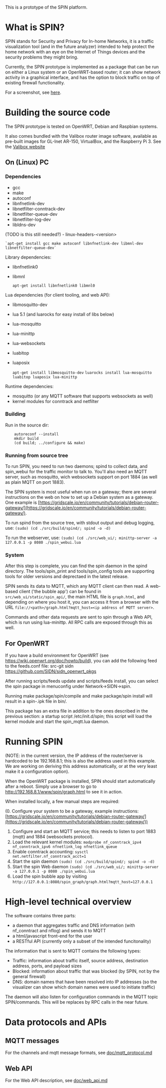 
This is a prototype of the SPIN platform.

# What is SPIN?

SPIN stands for Security and Privacy for In-home Networks, it is a
traffic visualization tool (and in the future analyzer) intended to
help protect the home network with an eye on the Internet of Things
devices and the security problems they might bring.

Currently, the SPIN prototype is implemented as a package that can be
run on either a Linux system or an OpenWRT-based router; it can show
network activity in a graphical interface, and has the option to block
traffic on top of existing firewall functionality.

For a screenshot, see [here](/doc/images/prototype-20170103.png?raw=true).


# Building the source code

The SPIN prototype is tested on OpenWRT, Debian and Raspbian systems.

It also comes bundled with the Valibox router image software, available
as pre-built images for GL-Inet AR-150, VirtualBox, and the Raspberry
Pi 3. See the [Valibox website](https://valibox.sidnlabs.nl)

## On (Linux) PC

### Dependencies

- gcc
- make
- autoconf
- libnfnetlink-dev
- libnetfilter-conntrack-dev
- libnetfilter-queue-dev
- libnetfilter-log-dev
- libldns-dev

(TODO is this still needed?) - linux-headers-&lt;version&gt;

    `apt-get install gcc make autoconf libnfnetlink-dev libmnl-dev libnetfilter-queue-dev`

Library dependencies:

- libnfnetlink0
- libmnl

    `apt-get install libnfnetlink0 libmnl0`

Lua dependencies (for client tooling, and web API):

- libmosquitto-dev
- lua 5.1 (and luarocks for easy install of libs below)
- lua-mosquitto
- lua-minittp
- lua-websockets
- luabitop
- luaposix

    `apt-get install libmosquitto-dev`
    `luarocks install lua-mosquitto luabitop luaposix lua-minittp`

Runtime dependencies:
- mosquitto (or any MQTT software that supports websockets as well)
- kernel modules for conntrack and netfilter

### Building

Run in the source dir:

```
    autoreconf --install
    mkdir build
    (cd build; ../configure && make)
```


### Running from source tree

To run SPIN, you need to run two daemons; spind to collect data, and spin_webui for the traffic monitor to talk to. You'll also need an MQTT server, such as mosquitto, wich websockets support on port 1884 (as well as plain MQTT on port 1883).

The SPIN system is most useful when run on a gateway; there are several instructions on the web on how to set up a Debian system as a gateway. One example is [https://gridscale.io/en/community/tutorials/debian-router-gateway/](https://gridscale.io/en/community/tutorials/debian-router-gateway/).

To run spind from the source tree, with stdout output and debug logging, use:
    `(sudo) (cd ./src/build/spind/; spind -o -d)`

To run the webserver, use:
    `(sudo) (cd ./src/web_ui/; minittp-server -a 127.0.0.1 -p 8080 ./spin_webui.lua`


### System

After this step is complete, you can find the spin daemon in the spind directory. The tools/spin_print and tools/spin_config tools are supporting tools for older versions and deprectaed in the latest release.

SPIN sends its data to MQTT, which any MQTT client can then read. A web-based client ('the bubble app') can be found in `src/web_ui/static/spin_api/`, the main HTML file is `graph.html`, and depending on where you host it, you can access it from a browser with the URL `file://<path>/graph.html?mqtt_host=<ip address of MQTT server>`.

Commands and other data requests are sent to spin through a Web API, which is run using lua-minittp. All RPC calls are exposed through this as well.

## For OpenWRT

If you have a build environment for OpenWRT (see https://wiki.openwrt.org/doc/howto/build), you can add the following feed to the feeds.conf file:
src-git sidn https://github.com/SIDN/sidn_openwrt_pkgs

After running scripts/feeds update and scripts/feeds install, you can select the spin package in menuconfig under Network->SIDN->spin.

Running make package/spin/compile and make package/spin install will result in a spin-<version>.ipk file in bin/<architecture>.

This package has an extra file in addition to the ones described in the
previous section: a startup script /etc/init.d/spin; this script will
load the kernel module and start the spin_mqtt.lua daemon.


# Running SPIN

(NOTE: in the current version, the IP address of the router/server is
hardcoded to be 192.168.8.1; this is also the address used in this
example. We are working on deriving this address automatically, or at
the very least make it a configuration option).

When the OpenWRT package is installed, SPIN should start automatically
after a reboot. Simply use a browser to go to
http://192.168.8.1/www/spin/graph.html to see it in action.

When installed locally, a few manual steps are required:

(0. Configure your system to be a gateway, example instructions: [https://gridscale.io/en/community/tutorials/debian-router-gateway/](https://gridscale.io/en/community/tutorials/debian-router-gateway/))
1. Configure and start an MQTT service; this needs to listen to port 1883 (mqtt) and 1884 (websockets protocol).
2. Load the relevant kernel modules: `modprobe nf_conntrack_ipv4 nf_conntrack_ipv6 nfnetlink_log nfnetlink_queue`
3. Enable conntrack accounting: `sysctl net.netfilter.nf_conntrack_acct=1`
4. Start the spin daemon `(sudo) (cd ./src/build/spind/; spind -o -d)`
5. Start the spin Web daemon `(sudo) (cd ./src/web_ui/; minittp-server -a 127.0.0.1 -p 8080 ./spin_webui.lua`
5. Load the spin bubble app by visiting `http://127.0.0.1:8080/spin_graph/graph.html?mqtt_host=127.0.0.1`


# High-level technical overview

The software contains three parts:

- a daemon that aggregates traffic and DNS information (with nf_conntract and nflog) and sends it to MQTT
- a html/javascript front-end for the user
- a RESTful API (currently only a subset of the intended funcitonality)

The information that is sent to MQTT contains the following types:
* Traffic: information about traffic itself, source address, destination address, ports, and payload sizes
* Blocked: information about traffic that was blocked (by SPIN, not by the general firewall)
* DNS: domain names that have been resolved into IP addresses (so the visualizer can show which domain names were used to initiate traffic)

The daemon will also listen for configuration commands in the MQTT topic SPIN/commands. This will be replaces by RPC calls in the near future.


# Data protocols and APIs

## MQTT messages

For the channels and mqtt message formats, see [doc/mqtt_protocol.md](doc/mqtt_protocol.md)

## Web API

For the Web API description, see [doc/web_api.md](doc/web_api.md)

